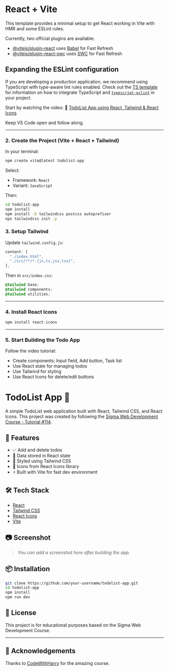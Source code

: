 # React + Vite

This template provides a minimal setup to get React working in Vite with HMR and some ESLint rules.

Currently, two official plugins are available:

- [@vitejs/plugin-react](https://github.com/vitejs/vite-plugin-react/blob/main/packages/plugin-react) uses [Babel](https://babeljs.io/) for Fast Refresh
- [@vitejs/plugin-react-swc](https://github.com/vitejs/vite-plugin-react/blob/main/packages/plugin-react-swc) uses [SWC](https://swc.rs/) for Fast Refresh

## Expanding the ESLint configuration

If you are developing a production application, we recommend using TypeScript with type-aware lint rules enabled. Check out the [TS template](https://github.com/vitejs/vite/tree/main/packages/create-vite/template-react-ts) for information on how to integrate TypeScript and [`typescript-eslint`](https://typescript-eslint.io) in your project.


Start by watching the video:
🔗 [TodoList App using React, Tailwind & React Icons](https://youtu.be/SBuZSalHLe0?list=PLu0W_9lII9agq5TrH9XLIKQvv0iaF2X3w)

Keep VS Code open and follow along.

---

### 2. **Create the Project (Vite + React + Tailwind)**

In your terminal:

```bash
npm create vite@latest todolist-app
```

Select:

* Framework: `React`
* Variant: `JavaScript`

Then:

```bash
cd todolist-app
npm install
npm install -D tailwindcss postcss autoprefixer
npx tailwindcss init -p
```

### 3. **Setup Tailwind**

Update `tailwind.config.js`:

```js
content: [
  "./index.html",
  "./src/**/*.{js,ts,jsx,tsx}",
],
```

Then in `src/index.css`:

```css
@tailwind base;
@tailwind components;
@tailwind utilities;
```

---

### 4. **Install React Icons**

```bash
npm install react-icons
```

---

### 5. **Start Building the Todo App**

Follow the video tutorial:

* Create components: Input field, Add button, Task list
* Use React state for managing todos
* Use Tailwind for styling
* Use React Icons for delete/edit buttons

# TodoList App 📝

A simple TodoList web application built with React, Tailwind CSS, and React Icons. This project was created by following the [Sigma Web Development Course - Tutorial #114](https://youtu.be/SBuZSalHLe0?list=PLu0W_9lII9agq5TrH9XLIKQvv0iaF2X3w).

## 🚀 Features

- ✅ Add and delete todos
- 💾 Data stored in React state
- 🎨 Styled using Tailwind CSS
- 🧩 Icons from React Icons library
- ⚡ Built with Vite for fast dev environment

## 🛠 Tech Stack

- [React](https://reactjs.org/)
- [Tailwind CSS](https://tailwindcss.com/)
- [React Icons](https://react-icons.github.io/react-icons/)
- [Vite](https://vitejs.dev/)

## 📷 Screenshot

> _You can add a screenshot here after building the app._

## 📦 Installation

```bash
git clone https://github.com/your-username/todolist-app.git
cd todolist-app
npm install
npm run dev
````

## 📄 License

This project is for educational purposes based on the Sigma Web Development Course.

---

## 🙌 Acknowledgements

Thanks to [CodeWithHarry](https://www.youtube.com/@CodeWithHarry) for the amazing course.

```
